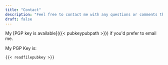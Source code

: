 ```yaml
---
title: "Contact"
description: "Feel free to contact me with any questions or comments that you have. If you do not receive a confirmation or reply within 24h, please email me directly using `contact` at this domain."
draft: false
---
```


My [PGP key is available]({{< pubkeypubpath >}}) if you'd prefer to email me.

My PGP Key is:
```
{{< readfilepubkey >}}
```
